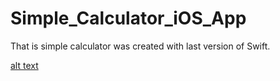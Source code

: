 # Simple_Calculator_iOS_App
That is simple calculator was created with last version of Swift.

[alt text](https://github.com/ula1990/Simple_Calculator_iOS_App/edit/master/img.png)
